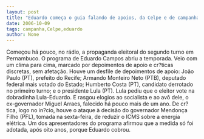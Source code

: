 ```yaml
---
layout: post
title: "Eduardo começa o guia falando de apoios, da Celpe e de campanha “sem ódio???"
date: 2006-10-09
tags: campanha,Celpe,eduardo
author: None
---
```

Começou há pouco, no rádio, a propaganda eleitoral do segundo turno em Pernambuco.
O programa de Eduardo Campos abriu a temporada. Veio com um clima para cima, marcado por depoimentos de apoio e cr?ticas discretas, sem afetação.
Houve um desfile de depoimentos de apoio: João Paulo (PT), prefeito do Recife; Armando Monteiro Neto (PTB), deputado federal mais votado do Estado; Humberto Costa (PT), candidato derrotado no primeiro turno; e o presidente Lula (PT).
Lula pediu que o eleitor vote na dobradinha Lula-Eduardo. E rasgou elogios ao socialista e ao avô dele, o ex-governador Miguel Arraes, falecido há pouco mais de um ano.
De cr?tica, logo no in?cio, houve o ataque à decisão do governador Mendonça Filho (PFL), tomada na sexta-feira, de reduzir o ICMS sobre a energia elétrica.
Um dos apresentadores do programa afirmou que a medida só foi adotada, após oito anos, porque Eduardo cobrou. 